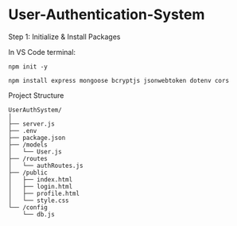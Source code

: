 # User-Authentication-System

Step 1: Initialize & Install Packages

In VS Code terminal:
```
npm init -y

npm install express mongoose bcryptjs jsonwebtoken dotenv cors
```

Project Structure
```
UserAuthSystem/
│
├── server.js
├── .env
├── package.json
├── /models
│   └── User.js
├── /routes
│   └── authRoutes.js
├── /public
│   ├── index.html
│   ├── login.html
│   ├── profile.html
│   └── style.css
└── /config
    └── db.js
```
